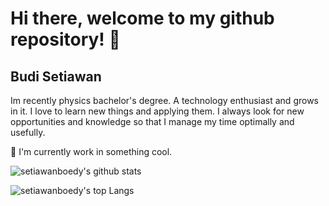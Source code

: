 # Hi there, welcome to my github repository! 👋
## Budi Setiawan

Im recently physics bachelor's degree. A technology enthusiast and grows in it. I love to learn new things and applying them. I always look for new opportunities and knowledge so that I manage my time optimally and usefully.

🌱 I'm currently work in something cool.

![setiawanboedy's github stats](https://github-readme-stats.vercel.app/api?username=setiawanboedy&show_icons=true&theme=tokyonight)

![setiawanboedy's top Langs](https://github-readme-stats.vercel.app/api/top-langs/?username=setiawanboedy&layout=compact&theme=tokyonight&exclude_repo=FP_SISOP20_D04&langs_count=8)
